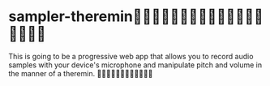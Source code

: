 # sampler-theremin🚧🚧🚧🚧👷‍♀️👷👷🏽‍♂️👷🏿‍♀️🔧🚧🚧🚧🚧

This is going to be a progressive web app that allows you to record audio samples with your device's microphone and manipulate pitch and volume in the manner of a theremin. 🚧👷‍♀️👷👷🏽‍♂️👷🏿‍♀️🔧🚧
